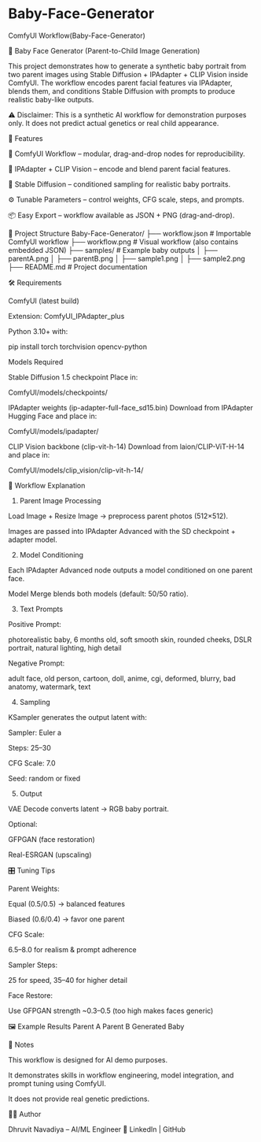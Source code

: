 # Baby-Face-Generator
ComfyUI Workflow(Baby-Face-Generator)

👶 Baby Face Generator (Parent-to-Child Image Generation)

This project demonstrates how to generate a synthetic baby portrait from two parent images using Stable Diffusion + IPAdapter + CLIP Vision inside ComfyUI.
The workflow encodes parent facial features via IPAdapter, blends them, and conditions Stable Diffusion with prompts to produce realistic baby-like outputs.

⚠️ Disclaimer: This is a synthetic AI workflow for demonstration purposes only.
It does not predict actual genetics or real child appearance.

🚀 Features

🧩 ComfyUI Workflow – modular, drag-and-drop nodes for reproducibility.

🔗 IPAdapter + CLIP Vision – encode and blend parent facial features.

🎨 Stable Diffusion – conditioned sampling for realistic baby portraits.

⚙️ Tunable Parameters – control weights, CFG scale, steps, and prompts.

📦 Easy Export – workflow available as JSON + PNG (drag-and-drop).

📂 Project Structure
Baby-Face-Generator/
├── workflow.json        # Importable ComfyUI workflow
├── workflow.png         # Visual workflow (also contains embedded JSON)
├── samples/             # Example baby outputs
│   ├── parentA.png
│   ├── parentB.png
│   ├── sample1.png
│   ├── sample2.png
├── README.md            # Project documentation

🛠️ Requirements

ComfyUI
 (latest build)

Extension: ComfyUI_IPAdapter_plus

Python 3.10+ with:

pip install torch torchvision opencv-python

Models Required

Stable Diffusion 1.5 checkpoint
Place in:

ComfyUI/models/checkpoints/


IPAdapter weights (ip-adapter-full-face_sd15.bin)
Download from IPAdapter Hugging Face
 and place in:

ComfyUI/models/ipadapter/


CLIP Vision backbone (clip-vit-h-14)
Download from laion/CLIP-ViT-H-14
 and place in:

ComfyUI/models/clip_vision/clip-vit-h-14/

🧩 Workflow Explanation
1. Parent Image Processing

Load Image + Resize Image → preprocess parent photos (512×512).

Images are passed into IPAdapter Advanced with the SD checkpoint + adapter model.

2. Model Conditioning

Each IPAdapter Advanced node outputs a model conditioned on one parent face.

Model Merge blends both models (default: 50/50 ratio).

3. Text Prompts

Positive Prompt:

photorealistic baby, 6 months old, soft smooth skin, rounded cheeks, DSLR portrait, natural lighting, high detail


Negative Prompt:

adult face, old person, cartoon, doll, anime, cgi, deformed, blurry, bad anatomy, watermark, text

4. Sampling

KSampler generates the output latent with:

Sampler: Euler a

Steps: 25–30

CFG Scale: 7.0

Seed: random or fixed

5. Output

VAE Decode converts latent → RGB baby portrait.

Optional:

GFPGAN (face restoration)

Real-ESRGAN (upscaling)

🎛️ Tuning Tips

Parent Weights:

Equal (0.5/0.5) → balanced features

Biased (0.6/0.4) → favor one parent

CFG Scale:

6.5–8.0 for realism & prompt adherence

Sampler Steps:

25 for speed, 35–40 for higher detail

Face Restore:

Use GFPGAN strength ~0.3–0.5 (too high makes faces generic)

🖼️ Example Results
Parent A	Parent B	Generated Baby

	
	
📜 Notes

This workflow is designed for AI demo purposes.

It demonstrates skills in workflow engineering, model integration, and prompt tuning using ComfyUI.

It does not provide real genetic predictions.

👨‍💻 Author

Dhruvit Navadiya – AI/ML Engineer
📌 LinkedIn
 | GitHub

